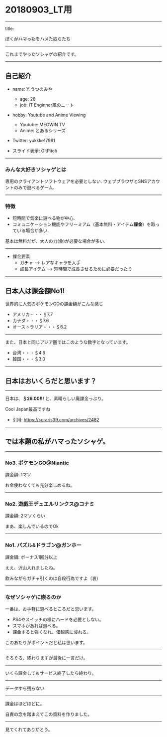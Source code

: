# 20180903_LT用

---

title: 

ぼく~~がハマった~~をハメた奴らたち

---

これまでやったソシャゲの紹介です。

---

## 自己紹介

* name: Y.うつのみや
  * age: 28
   * job: IT Enginner風のニート
* hobby: Youtube and Anime Viewing
  * Youtube: MEGWIN TV
  * Anime: とあるシリーズ
* Twitter: yukkke17981

* スライド表示: GitPitch


---

### みんな大好きソシャゲとは

専用のクライアントソフトウェアを必要としない.
ウェブブラウザとSNSアカウントのみで遊べるゲーム.

---

### 特徴

* 短時間で気楽に遊べる物が中心.
* コミュニケーション機能やフリーミアム（基本無料・アイテム**課金**）を取っている場合が多い.

基本は無料だが、大人の力(金)が必要な場合が多い.

---

* 課金要素
  * ガチャ  --> レアなキャラを入手
  * 成長アイテム  --> 短時間で成長させるために必要だったり

---

## 日本人は課金額No1!

世界的に人気のポケモンGOの課金額がこんな感じ

* アメリカ・・・＄7.7
* カナダ・・・＄7.6
* オーストラリア・・・＄6.2

---

また、日本と同じアジア圏ではこのような数字となっています。

* 台湾・・・＄4.6
* 韓国・・・＄3.0

---

## 日本はおいくらだと思います？

---

日本は、**＄26.00!!!** と、素晴らしい廃課金っぷり。

Cool Japan最高ですね

* 引用: https://soraris39.com/archives/2482

---

## では本題の私がハマったソシャゲ。

---

### No3. ポケモンGO@Niantic 

課金額: 1マソ

お金使わなくても充分楽しめるね。

---

### No2. 遊戯王デュエルリンクス@コナミ

課金額: 2マソくらい

まあ、楽しんでいるのでOk

---

### No1. パズル&ドラゴン@ガンホー

課金額: ボーナス1回分以上

ええ、沢山入れましたね。

飲みながらガチャ引くのは自殺行為ですよ（哀）

---

### なぜソシャゲに嵌るのか

一番は、お手軽に遊べるところだと思います。

* PS4やスイッチの様にハードを必要としない。
* スマホがあれば遊べる。
* 課金すると強くなれ、優越感に浸れる。

このあたりがポイントだと私は思います。

---

そろそろ、終わりますが最後に一言だけ。

---

いくら課金してもサービス終了したら終わり。

---

データすら残らない

---

課金はほどほどに。

自責の念を踏まえてこの資料を作りました。

---

見てくれてありがとう。
